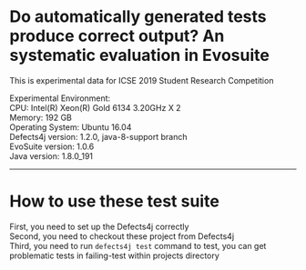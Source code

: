 # Do automatically generated tests produce correct output? An systematic evaluation in Evosuite

This is experimental data for ICSE 2019 Student Research Competition

Experimental Environment:  
CPU: Intel(R) Xeon(R) Gold 6134 3.20GHz X 2  
Memory: 192 GB  
Operating System: Ubuntu 16.04  
Defects4j version: 1.2.0, java-8-support branch  
EvoSuite version:  1.0.6  
Java version: 1.8.0_191

---
# How to use these test suite

First, you need to set up the Defects4j correctly  
Second, you need to checkout these project from Defects4j  
Third, you need to run `defects4j test` command to test, you can get problematic tests in failing-test within projects directory



